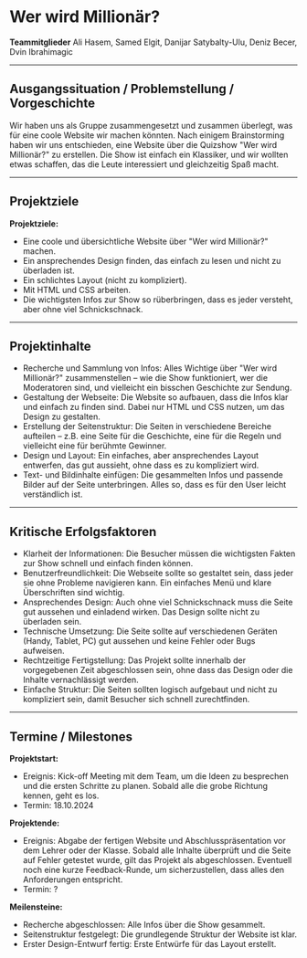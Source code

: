 # Wer wird Millionär?

**Teammitglieder**
Ali Hasem, Samed Elgit, Danijar Satybalty-Ulu, Deniz Becer, Dvin Ibrahimagic

---

## Ausgangssituation / Problemstellung / Vorgeschichte  
Wir haben uns als Gruppe zusammengesetzt und zusammen überlegt, was für eine coole Website wir machen könnten. Nach einigem Brainstorming haben wir uns entschieden, eine Website über die Quizshow "Wer wird Millionär?" zu erstellen. Die Show ist einfach ein Klassiker, und wir wollten etwas schaffen, das die Leute interessiert und gleichzeitig Spaß macht.

---

## Projektziele
**Projektziele:**  
- Eine coole und übersichtliche Website über "Wer wird Millionär?" machen.
- Ein ansprechendes Design finden, das einfach zu lesen und nicht zu überladen ist.
- Ein schlichtes Layout (nicht zu kompliziert).
- Mit HTML und CSS arbeiten.
- Die wichtigsten Infos zur Show so rüberbringen, dass es jeder versteht, aber ohne viel Schnickschnack.

---

## Projektinhalte 
- Recherche und Sammlung von Infos: Alles Wichtige über "Wer wird Millionär?" zusammenstellen – wie die Show funktioniert, wer die Moderatoren sind, und vielleicht ein bisschen Geschichte zur Sendung.
- Gestaltung der Webseite: Die Website so aufbauen, dass die Infos klar und einfach zu finden sind. Dabei nur HTML und CSS nutzen, um das Design zu gestalten.
- Erstellung der Seitenstruktur: Die Seiten in verschiedene Bereiche aufteilen – z.B. eine Seite für die Geschichte, eine für die Regeln und vielleicht eine für berühmte Gewinner.
- Design und Layout: Ein einfaches, aber ansprechendes Layout entwerfen, das gut aussieht, ohne dass es zu kompliziert wird.
- Text- und Bildinhalte einfügen: Die gesammelten Infos und passende Bilder auf der Seite unterbringen. Alles so, dass es für den User leicht verständlich ist.

---

## Kritische Erfolgsfaktoren  
- Klarheit der Informationen: Die Besucher müssen die wichtigsten Fakten zur Show schnell und einfach finden können.
- Benutzerfreundlichkeit: Die Webseite sollte so gestaltet sein, dass jeder sie ohne Probleme navigieren kann. Ein einfaches Menü und klare Überschriften sind wichtig.
- Ansprechendes Design: Auch ohne viel Schnickschnack muss die Seite gut aussehen und einladend wirken. Das Design sollte nicht zu überladen sein.
- Technische Umsetzung: Die Seite sollte auf verschiedenen Geräten (Handy, Tablet, PC) gut aussehen und keine Fehler oder Bugs aufweisen.
- Rechtzeitige Fertigstellung: Das Projekt sollte innerhalb der vorgegebenen Zeit abgeschlossen sein, ohne dass das Design oder die Inhalte vernachlässigt werden.
- Einfache Struktur: Die Seiten sollten logisch aufgebaut und nicht zu kompliziert sein, damit Besucher sich schnell zurechtfinden.

---

## Termine / Milestones  
**Projektstart:**  
- Ereignis: Kick-off Meeting mit dem Team, um die Ideen zu besprechen und die ersten Schritte zu planen. Sobald alle die grobe Richtung kennen, geht es los.  
- Termin: 18.10.2024

**Projektende:**  
- Ereignis: Abgabe der fertigen Website und Abschlusspräsentation vor dem Lehrer oder der Klasse. Sobald alle Inhalte überprüft und die Seite auf Fehler getestet wurde, gilt das Projekt als abgeschlossen. Eventuell noch eine kurze Feedback-Runde, um sicherzustellen, dass alles den Anforderungen entspricht.  
- Termin: ?

**Meilensteine:**  
- Recherche abgeschlossen: Alle Infos über die Show gesammelt.
- Seitenstruktur festgelegt: Die grundlegende Struktur der Website ist klar.
- Erster Design-Entwurf fertig: Erste Entwürfe für das Layout erstellt.
